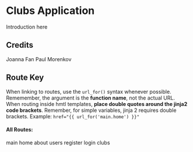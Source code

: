 # Clubs Application
Introduction here

## Credits
Joanna Fan
Paul Morenkov

## Route Key
When linking to routes, use the `url_for()` syntax whenever possible. Rememember, the argument is the **function name**, not the actual URL. When routing inside hmtl templates, **place double quotes around the jinja2 code brackets**. Remember, for simple variables, jinja 2 requires double brackets. 
Example: `href="{{ url_for('main.home') }}"`

#### All Routes:
main
	home
	about
users
	register
	login
clubs
